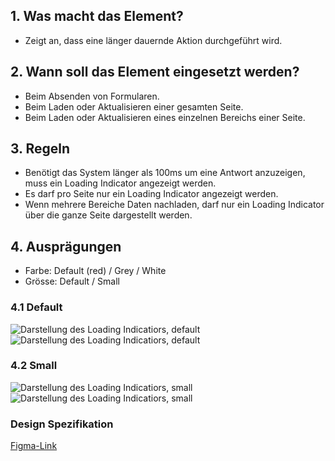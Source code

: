 ## 1. Was macht das Element?
*   Zeigt an, dass eine länger dauernde Aktion durchgeführt wird.

## 2. Wann soll das Element eingesetzt werden?
*   Beim Absenden von Formularen.
*   Beim Laden oder Aktualisieren einer gesamten Seite.
*   Beim Laden oder Aktualisieren eines einzelnen Bereichs einer Seite.

## 3. Regeln
*   Benötigt das System länger als 100ms um eine Antwort anzuzeigen, muss ein Loading Indicator angezeigt werden.
*   Es darf pro Seite nur ein Loading Indicator angezeigt werden.
*   Wenn mehrere Bereiche Daten nachladen, darf nur ein Loading Indicator über die ganze Seite dargestellt werden.

## 4. Ausprägungen
*   Farbe: Default (red) / Grey / White
*   Grösse: Default / Small
   
<label class="switch" style="display:none"><input type="checkbox"><span class="slider round"></span></label>

### 4.1 Default
![Darstellung des Loading Indicatiors, default](https://raw.githubusercontent.com/sbb-design-systems/design-system-mobile-documentation/doku-update/documentation/loading-indicator/images/loading-indicator-default-light.png 'class: image light')
![Darstellung des Loading Indicatiors, default](https://raw.githubusercontent.com/sbb-design-systems/design-system-mobile-documentation/doku-update/documentation/loading-indicator/images/loading-indicator-default-dark.png 'class: image dark hide')

### 4.2 Small
![Darstellung des Loading Indicatiors, small](https://raw.githubusercontent.com/sbb-design-systems/design-system-mobile-documentation/doku-update/documentation/loading-indicator/images/loading-indicator-small-light.png 'class: image light')
![Darstellung des Loading Indicatiors, small](https://raw.githubusercontent.com/sbb-design-systems/design-system-mobile-documentation/doku-update/documentation/loading-indicator/images/loading-indicator-small-dark.png 'class: image dark hide')

### Design Spezifikation
[Figma-Link](https://www.figma.com/file/WOtLIam1xwrqcgnAITsEhV/Design-System-Mobile?node-id=2%3A206)